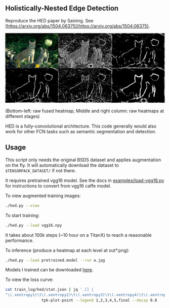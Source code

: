 
## Holistically-Nested Edge Detection

Reproduce the HED paper by Saining. See [https://arxiv.org/abs/1504.06375](https://arxiv.org/abs/1504.06375).

![HED](demo.jpg)

(Bottom-left: raw fused heatmap; Middle and right column: raw heatmaps at different stages)

HED is a fully-convolutional architecture. This code generally would also work
for other FCN tasks such as semantic segmentation and detection.

## Usage

This script only needs the original BSDS dataset and applies augmentation on the fly.
It will automatically download the dataset to `$TENSORPACK_DATASET/` if not there.

It requires pretrained vgg16 model. See the docs in [examples/load-vgg16.py](../load-vgg16.py)
for instructions to convert from vgg16 caffe model.

To view augmented training images:
```bash
./hed.py --view
```

To start training:
```bash
./hed.py --load vgg16.npy
```
It takes about 100k steps (~10 hour on a TitanX) to reach a reasonable performance.

To inference (produce a heatmap at each level at out*.png):
```bash
./hed.py --load pretrained.model --run a.jpg
```
Models I trained can be downloaded [here](https://drive.google.com/drive/folders/0B5uDfUQ1JTgldzVLaDBERG9zQmc?usp=sharing).

To view the loss curve:
```bash
cat train_log/hed/stat.json | jq '.[] |
"\(.xentropy1)\t\(.xentropy2)\t\(.xentropy3)\t\(.xentropy4)\t\(.xentropy5)\t\(.xentropy6)"' -r | \
				tpk-plot-point --legend 1,2,3,4,5,final --decay 0.8
```
